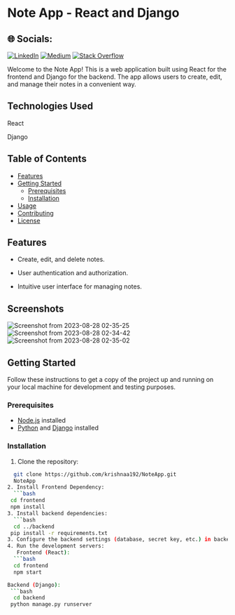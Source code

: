 # Note App - React and Django


## 🌐 Socials:
[![LinkedIn](https://img.shields.io/badge/LinkedIn-%230077B5.svg?logo=linkedin&logoColor=white)](https://linkedin.com/in/https://www.linkedin.com/in/krishna-upadhyay192/) [![Medium](https://img.shields.io/badge/Medium-12100E?logo=medium&logoColor=white)](https://medium.com/@krupadhyay192) [![Stack Overflow](https://img.shields.io/badge/-Stackoverflow-FE7A16?logo=stack-overflow&logoColor=white)](https://stackoverflow.com/users/krishnaa192) 

Welcome to the Note App! This is a web application built using React for the frontend and Django for the backend. The app allows users to create, edit, and manage their notes in a convenient way.
## Technologies Used
<link rel="stylesheet" href="https://cdnjs.cloudflare.com/ajax/libs/font-awesome/6.4.0/css/all.min.css">

<div>
  <i class="fa fa-react"></i> <!-- React icon -->


  <span class="icon react"></span> <!-- React icon -->
  <span>React</span>
</div>

<div>
  
<i class="fa fa-python"></i> <!-- Django icon -->
  <span class="icon django"></span> <!-- Django icon -->
  <span>Django</span>
</div>

## Table of Contents

- [Features](#features)
- [Getting Started](#getting-started)
  - [Prerequisites](#prerequisites)
  - [Installation](#installation)
- [Usage](#usage)
- [Contributing](#contributing)
- [License](#license)

## Features

- Create, edit, and delete notes.
- User authentication and authorization.

- Intuitive user interface for managing notes.


## Screenshots
![Screenshot from 2023-08-28 02-35-25](https://github.com/krishnaa192/NoteApp/assets/86311851/081cef1a-1ddf-44e5-966a-e4449ce25d69)
![Screenshot from 2023-08-28 02-34-42](https://github.com/krishnaa192/NoteApp/assets/86311851/8681a4b2-735a-4b7f-8996-3d56e78b8fe4)
![Screenshot from 2023-08-28 02-35-02](https://github.com/krishnaa192/NoteApp/assets/86311851/0349ca3b-7edf-4df0-aa24-aa8d33adfdcf)
## Getting Started

Follow these instructions to get a copy of the project up and running on your local machine for development and testing purposes.

### Prerequisites

- [Node.js](https://nodejs.org/) installed
- [Python](https://www.python.org/) and [Django](https://www.djangoproject.com/) installed

### Installation

1. Clone the repository:

  ```bash
    git clone https://github.com/krishnaa192/NoteApp.git
    NoteApp
2. Install Frontend Dependency:
    ```bash
   cd frontend
   npm install
3. Install backend dependencies:
    ```bash
    cd ../backend
   pip install -r requirements.txt
3. Configure the backend settings (database, secret key, etc.) in backend/settings.py
4. Run the development servers:
     Frontend (React):
    ```bash
    cd frontend
    npm start

  Backend (Django):
   ```bash
    cd backend
   python manage.py runserver

   
  



